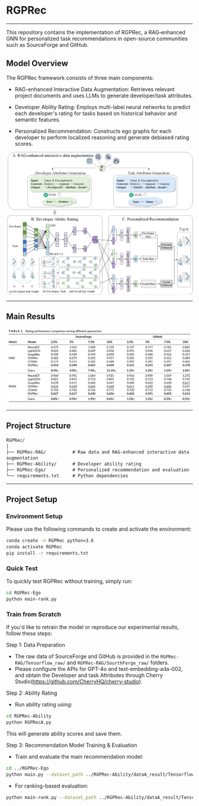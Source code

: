 # RGPRec

---
This repository contains the implementation of RGPRec, a RAG‐enhanced GNN for personalized task recommendations in open-source communities such as SourceForge and GitHub.

## Model Overview
The RGPRec framework consists of three main components:

- RAG-enhanced Interactive Data Augmentation:
Retrieves relevant project documents and uses LLMs to generate developer/task attributes.

- Developer Ability Rating:
Employs multi-label neural networks to predict each developer's rating for tasks based on historical behavior and semantic features.

- Personalized Recommendation:
Constructs ego graphs for each developer to perform localized reasoning and generate debiased rating scores.

![image](RGPRec.png)

---

## Main Results
![image](Table1.png)

---

## Project Structure

```
RGPRec/
│
├── RGPRec-RAG/          # Raw data and RAG‐enhanced interactive data augmentation
├── RGPRec-Ability/      # Developer ability rating
├── RGPRec-Ego/          # Personalized recommendation and evaluation
└── requirements.txt     # Python dependencies
```

---

## Project Setup

### Environment Setup

Please use the following commands to create and activate the environment:

```bash
conda create -n RGPRec python=3.6
conda activate RGPRec
pip install -r requirements.txt
```

### Quick Test
To quickly test RGPRec without training, simply run:

```bash
cd RGPRec-Ego
python main-rank.py
```

### Train from Scratch 
If you'd like to retrain the model or reproduce our experimental results, follow these steps:

Step 1: Data Preparation

- The raw data of SourceForge and GitHub is provided in the `RGPRec-RAG/Tensorflow_raw/` and `RGPRec-RAG/SourthForge_raw/` folders.
- Please configure the APIs for GPT-4o and text-embedding-ada-002, and obtain the Developer and task Attributes through Cherry Studio(https://github.com/CherryHQ/cherry-studio).

Step 2: Ability Rating

- Run ability rating using:
```bash
cd RGPRec-Ability
python RGPRecA.py
```
This will generate ability scores and save them.

Step 3: Recommendation Model Training & Evaluation

- Train and evaluate the main recommendation model:
```bash
cd ../RGPRec-Ego
python main.py --dataset_path ../RGPRec-Ability/dataA_result/Tensorflow/ --data ../RGPRec-Ability/dataA_result/Tensorflow
```
- For ranking-based evaluation:
```bash
python main-rank.py --dataset_path ../RGPRec-Ability/dataA_result/Tensorflow/ --data ../RGPRec-Ability/dataA_result/Tensorflow
```

